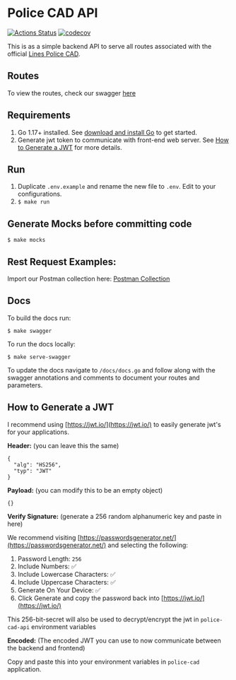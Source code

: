 # Police CAD API

[![Actions Status](https://github.com/linesmerrill/police-cad-api/actions/workflows/go.yml/badge.svg)](https://github.com/linesmerrill/police-cad-api/actions)
[![codecov](https://codecov.io/gh/linesmerrill/police-cad-api/branch/master/graph/badge.svg)](https://codecov.io/gh/linesmerrill/police-cad-api)

This is as a simple backend API to serve all routes associated with
the official [Lines Police CAD](https://github.com/Linesmerrill/police-cad).

## Routes

To view the routes, check our swagger [here](https://police-cad-api.herokuapp.com/)

## Requirements

1. Go 1.17+ installed. See [download and install Go](https://go.dev/doc/install) to get started.
2. Generate jwt token to communicate with front-end web server. See [How to Generate a JWT](#how-to-generate-a-jwt) for more details.
## Run

1. Duplicate `.env.example` and rename the new file to `.env`. Edit to your configurations.
2. `$ make run`

## Generate Mocks before committing code

`$ make mocks`

## Rest Request Examples:

Import our Postman collection here: [Postman Collection](https://github.com/Linesmerrill/police-cad-api/blob/master/docs/postman/police-cad-api.postman_collection.json)

## Docs

To build the docs run:

`$ make swagger`

To run the docs locally:

`$ make serve-swagger`

To update the docs navigate to `/docs/docs.go` and follow along with the swagger annotations and comments to
document your routes and parameters.

## How to Generate a JWT

I recommend using [https://jwt.io/](https://jwt.io/) to easily generate jwt's for your applications.

**Header:** (you can leave this the same)

```
{
  "alg": "HS256",
  "typ": "JWT"
}
```

**Payload:** (you can modify this to be an empty object)

```
{}
```

**Verify Signature:** (generate a 256 random alphanumeric key and paste in here)

We recommend visiting [https://passwordsgenerator.net/](https://passwordsgenerator.net/) and selecting the following:

1. Password Length: `256`
2. Include Numbers: ✅
3. Include Lowercase Characters: ✅ 
4. Include Uppercase Characters: ✅
5. Generate On Your Device: ✅
6. Click Generate and copy the password back into [https://jwt.io/](https://jwt.io/)

This 256-bit-secret will also be used to decrypt/encrypt the jwt in `police-cad-api` environment variables

**Encoded:** (The encoded JWT you can use to now communicate between the backend and frontend)

Copy and paste this into your environment variables in `police-cad` application.